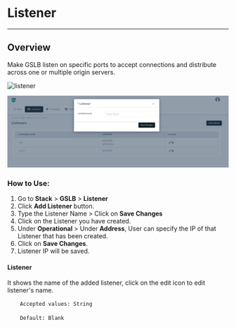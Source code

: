 # Listener

---

## Overview

Make GSLB listen on specific ports to accept connections and distribute across one or multiple origin servers.

![listener](/img/gslb/v8/listener.png)

![listener](/img/gslb/v8/add_listener.png)

### How to Use:
1. Go to  **Stack** > **GSLB** > **Listener**
2. Click **Add Listener** button.
3. Type the Listener Name > Click on **Save Changes**
4. Click on the Listener you have created.
5. Under **Operational** > Under **Address**, User can specify the IP of that Listener that has been created.
6. Click on **Save Changes**.
7. Listener IP will be saved.

#### **Listener**

It shows the name of the added listener, click on the edit icon to edit listener's name.

```
    Accepted values: String

    Default: Blank
```